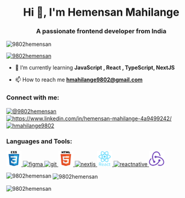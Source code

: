 <!-- ### Hi there 👋 -->

<!--
**9802HEMENSAN/9802HEMENSAN** is a ✨ _special_ ✨ repository because its `README.md` (this file) appears on your GitHub profile.

Here are some ideas to get you started:

- 🔭 I’m currently working on ...
- 🌱 I’m currently learning ...
- 👯 I’m looking to collaborate on ...
- 🤔 I’m looking for help with ...
- 💬 Ask me about ...
- 📫 How to reach me: ...
- 😄 Pronouns: ...
- ⚡ Fun fact: ...
-->

<h1 align="center">Hi 👋, I'm Hemensan Mahilange</h1>
<h3 align="center">A passionate frontend developer from India</h3>

<p align="left"> <img src="https://komarev.com/ghpvc/?username=9802hemensan&label=Profile%20views&color=0e75b6&style=flat" alt="9802hemensan" /> </p>

<p align="left"> <a href="https://github.com/ryo-ma/github-profile-trophy"><img src="https://github-profile-trophy.vercel.app/?username=9802hemensan" alt="9802hemensan" /></a> </p>

- 🌱 I’m currently learning **JavaScript , React , TypeScript, NextJS**

- 📫 How to reach me **hmahilange9802@gmail.com**

<h3 align="left">Connect with me:</h3>
<p align="left">
<a href="https://codepen.io/@9802hemensan" target="blank"><img align="center" src="https://raw.githubusercontent.com/rahuldkjain/github-profile-readme-generator/master/src/images/icons/Social/codepen.svg" alt="@9802hemensan" height="30" width="40" /></a>
<a href="https://linkedin.com/in/https://www.linkedin.com/in/hemensan-mahilange-4a9499242/" target="blank"><img align="center" src="https://raw.githubusercontent.com/rahuldkjain/github-profile-readme-generator/master/src/images/icons/Social/linked-in-alt.svg" alt="https://www.linkedin.com/in/hemensan-mahilange-4a9499242/" height="30" width="40" /></a>
<a href="https://codesandbox.com/hmahilange9802" target="blank"><img align="center" src="https://raw.githubusercontent.com/rahuldkjain/github-profile-readme-generator/master/src/images/icons/Social/codesandbox.svg" alt="hmahilange9802" height="30" width="40" /></a>
</p>

<h3 align="left">Languages and Tools:</h3>
<p align="left"> <a href="https://www.w3schools.com/css/" target="_blank" rel="noreferrer"> <img src="https://raw.githubusercontent.com/devicons/devicon/master/icons/css3/css3-original-wordmark.svg" alt="css3" width="40" height="40"/> </a> <a href="https://www.figma.com/" target="_blank" rel="noreferrer"> <img src="https://www.vectorlogo.zone/logos/figma/figma-icon.svg" alt="figma" width="40" height="40"/> </a> <a href="https://git-scm.com/" target="_blank" rel="noreferrer"> <img src="https://www.vectorlogo.zone/logos/git-scm/git-scm-icon.svg" alt="git" width="40" height="40"/> </a> <a href="https://www.w3.org/html/" target="_blank" rel="noreferrer"> <img src="https://raw.githubusercontent.com/devicons/devicon/master/icons/html5/html5-original-wordmark.svg" alt="html5" width="40" height="40"/> </a> <a href="https://nextjs.org/" target="_blank" rel="noreferrer"> <img src="https://cdn.worldvectorlogo.com/logos/nextjs-2.svg" alt="nextjs" width="40" height="40"/> </a> <a href="https://reactjs.org/" target="_blank" rel="noreferrer"> <img src="https://raw.githubusercontent.com/devicons/devicon/master/icons/react/react-original-wordmark.svg" alt="react" width="40" height="40"/> </a> <a href="https://reactnative.dev/" target="_blank" rel="noreferrer"> <img src="https://reactnative.dev/img/header_logo.svg" alt="reactnative" width="40" height="40"/> </a> <a href="https://redux.js.org" target="_blank" rel="noreferrer"> <img src="https://raw.githubusercontent.com/devicons/devicon/master/icons/redux/redux-original.svg" alt="redux" width="40" height="40"/> </a> </p>

<p><img align="left" src="https://github-readme-stats.vercel.app/api/top-langs?username=9802hemensan&show_icons=true&locale=en&layout=compact" alt="9802hemensan" /></p>

<p>&nbsp;<img align="center" src="https://github-readme-stats.vercel.app/api?username=9802hemensan&show_icons=true&locale=en" alt="9802hemensan" /></p>

<p><img align="center" src="https://github-readme-streak-stats.herokuapp.com/?user=9802hemensan&" alt="9802hemensan" /></p>
